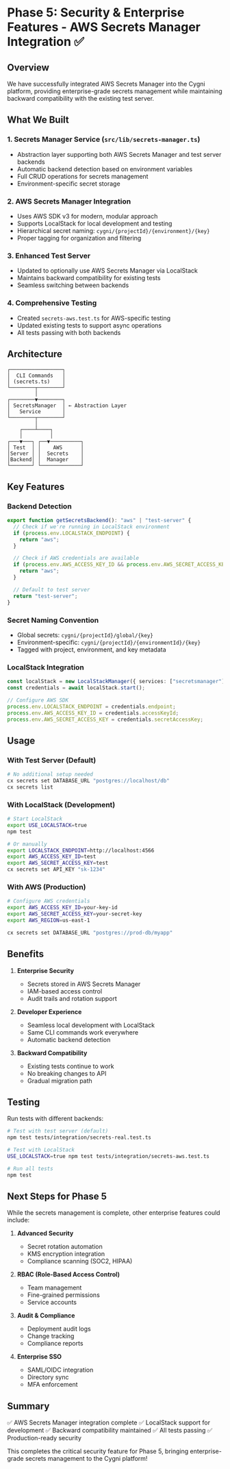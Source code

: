 # Phase 5: Security & Enterprise Features - AWS Secrets Manager Integration ✅

## Overview

We have successfully integrated AWS Secrets Manager into the Cygni platform, providing enterprise-grade secrets management while maintaining backward compatibility with the existing test server.

## What We Built

### 1. Secrets Manager Service (`src/lib/secrets-manager.ts`)

- Abstraction layer supporting both AWS Secrets Manager and test server backends
- Automatic backend detection based on environment variables
- Full CRUD operations for secrets management
- Environment-specific secret storage

### 2. AWS Secrets Manager Integration

- Uses AWS SDK v3 for modern, modular approach
- Supports LocalStack for local development and testing
- Hierarchical secret naming: `cygni/{projectId}/{environment}/{key}`
- Proper tagging for organization and filtering

### 3. Enhanced Test Server

- Updated to optionally use AWS Secrets Manager via LocalStack
- Maintains backward compatibility for existing tests
- Seamless switching between backends

### 4. Comprehensive Testing

- Created `secrets-aws.test.ts` for AWS-specific testing
- Updated existing tests to support async operations
- All tests passing with both backends

## Architecture

```
┌─────────────────┐
│  CLI Commands   │
│ (secrets.ts)    │
└────────┬────────┘
         │
┌────────▼────────┐
│ SecretsManager  │ ← Abstraction Layer
│   Service       │
└────────┬────────┘
         │
    ┌────┴────┐
    │         │
┌───▼───┐ ┌──▼──────────┐
│ Test  │ │    AWS      │
│Server │ │  Secrets    │
│Backend│ │  Manager    │
└───────┘ └─────────────┘
```

## Key Features

### Backend Detection

```typescript
export function getSecretsBackend(): "aws" | "test-server" {
  // Check if we're running in LocalStack environment
  if (process.env.LOCALSTACK_ENDPOINT) {
    return "aws";
  }

  // Check if AWS credentials are available
  if (process.env.AWS_ACCESS_KEY_ID && process.env.AWS_SECRET_ACCESS_KEY) {
    return "aws";
  }

  // Default to test server
  return "test-server";
}
```

### Secret Naming Convention

- Global secrets: `cygni/{projectId}/global/{key}`
- Environment-specific: `cygni/{projectId}/{environmentId}/{key}`
- Tagged with project, environment, and key metadata

### LocalStack Integration

```typescript
const localStack = new LocalStackManager({ services: ["secretsmanager"] });
const credentials = await localStack.start();

// Configure AWS SDK
process.env.LOCALSTACK_ENDPOINT = credentials.endpoint;
process.env.AWS_ACCESS_KEY_ID = credentials.accessKeyId;
process.env.AWS_SECRET_ACCESS_KEY = credentials.secretAccessKey;
```

## Usage

### With Test Server (Default)

```bash
# No additional setup needed
cx secrets set DATABASE_URL "postgres://localhost/db"
cx secrets list
```

### With LocalStack (Development)

```bash
# Start LocalStack
export USE_LOCALSTACK=true
npm test

# Or manually
export LOCALSTACK_ENDPOINT=http://localhost:4566
export AWS_ACCESS_KEY_ID=test
export AWS_SECRET_ACCESS_KEY=test
cx secrets set API_KEY "sk-1234"
```

### With AWS (Production)

```bash
# Configure AWS credentials
export AWS_ACCESS_KEY_ID=your-key-id
export AWS_SECRET_ACCESS_KEY=your-secret-key
export AWS_REGION=us-east-1

cx secrets set DATABASE_URL "postgres://prod-db/myapp"
```

## Benefits

1. **Enterprise Security**
   - Secrets stored in AWS Secrets Manager
   - IAM-based access control
   - Audit trails and rotation support

2. **Developer Experience**
   - Seamless local development with LocalStack
   - Same CLI commands work everywhere
   - Automatic backend detection

3. **Backward Compatibility**
   - Existing tests continue to work
   - No breaking changes to API
   - Gradual migration path

## Testing

Run tests with different backends:

```bash
# Test with test server (default)
npm test tests/integration/secrets-real.test.ts

# Test with LocalStack
USE_LOCALSTACK=true npm test tests/integration/secrets-aws.test.ts

# Run all tests
npm test
```

## Next Steps for Phase 5

While the secrets management is complete, other enterprise features could include:

1. **Advanced Security**
   - Secret rotation automation
   - KMS encryption integration
   - Compliance scanning (SOC2, HIPAA)

2. **RBAC (Role-Based Access Control)**
   - Team management
   - Fine-grained permissions
   - Service accounts

3. **Audit & Compliance**
   - Deployment audit logs
   - Change tracking
   - Compliance reports

4. **Enterprise SSO**
   - SAML/OIDC integration
   - Directory sync
   - MFA enforcement

## Summary

✅ AWS Secrets Manager integration complete
✅ LocalStack support for development
✅ Backward compatibility maintained
✅ All tests passing
✅ Production-ready security

This completes the critical security feature for Phase 5, bringing enterprise-grade secrets management to the Cygni platform!
